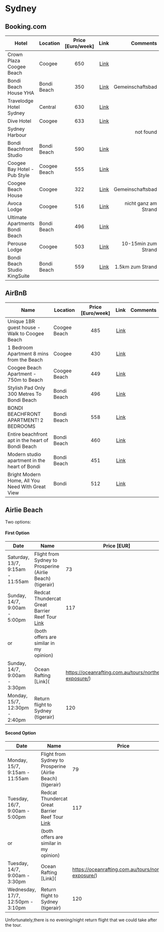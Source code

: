 

# Sydney
## Booking.com

| Hotel         | Location | Price [Euro/week]           | Link  |  Comments  |
| ------------- |------- |:-------------:| -----:| -----:|
| Crown Plaza Coogee Beach|    Coogee  | 650 | [Link](https://www.booking.com/hotel/au/crowne-plaza-coogee-beach.de.html?label=gen173nr-1DCAEoggI46AdIM1gEaA-IAQGYAQe4AQfIAQ3YAQPoAQGIAgGoAgO4AoKf7OgFwAIB;sid=2e58f22da5e80bfab98eba2fd119eae4;all_sr_blocks=3746308_95160599_2_1_0;checkin=2019-07-12;checkout=2019-07-19;dest_id=13241;dest_type=landmark;dist=0;group_adults=2;hapos=2;highlighted_blocks=3746308_95160599_2_1_0;hpos=2;nflt=pri%3D1%3Bpri%3D2%3B;room1=A%2CA;sb_price_type=total;sr_order=popularity;srepoch=1562054789;srpvid=bab53902d3c60064;type=total;ucfs=1&#hotelTmpl "Booking.com") ||
| Bondi Beach House   YHA   |Bondi Beach |   350   |  [Link](https://www.booking.com/hotel/au/bondi-beachouse-yha.de.html?aid=304142;label=gen173nr-1DCAEoggI46AdIM1gEaA-IAQGYAQe4AQfIAQ3YAQPoAQGIAgGoAgO4Aquj7OgFwAIB;sid=2e58f22da5e80bfab98eba2fd119eae4;all_sr_blocks=31218901_115595049_0_0_0;checkin=2019-07-12;checkout=2019-07-19;dest_id=13241;dest_type=landmark;dist=0;group_adults=2;hapos=11;highlighted_blocks=31218901_115595049_0_0_0;hpos=11;nflt=pri%3D1%3Bpri%3D2%3B;room1=A%2CA;sb_price_type=total;sr_order=popularity;srepoch=1562055151;srpvid=9fe239b7532a016f;type=total;ucfs=1&#hotelTmpl "Booking.com")  |Gemeinschaftsbad|
| Travelodge Hotel Sydney | Central |   630 |[Link](https://www.booking.com/hotel/au/travelodge-sydney.de.html?label=gen173nr-1DCAEoggI46AdIM1gEaA-IAQGYAQe4AQfIAQ3YAQPoAQGIAgGoAgO4Aquj7OgFwAIB;sid=2e58f22da5e80bfab98eba2fd119eae4;all_sr_blocks=3794514_95161793_2_2_0;checkin=2019-07-12;checkout=2019-07-19;dest_id=-1603135;dest_type=city;dist=0;group_adults=2;group_children=0;hapos=1;highlighted_blocks=3794514_95161793_2_2_0;hpos=1;no_rooms=1;room1=A%2CA;sb_price_type=total;sr_order=popularity;srepoch=1562055434;srpvid=9abe3a446f000105;type=total;ucfs=1&#hotelTmpl "Booking.com")  ||
| Dive Hotel |Coogee |    633   | [Link](https://www.booking.com/hotel/au/dive.de.html?label=gen173nr-1DCAEoggI46AdIM1gEaA-IAQGYAQe4AQfIAQ3YAQPoAQGIAgGoAgO4Aquj7OgFwAIB;sid=2e58f22da5e80bfab98eba2fd119eae4;all_sr_blocks=17780001_88832066_0_1_0;checkin=2019-07-12;checkout=2019-07-19;dest_id=-1603135;dest_type=city;dist=0;group_adults=2;group_children=0;hapos=1;highlighted_blocks=17780001_88832066_0_1_0;hpos=1;no_rooms=1;room1=A%2CA;sb_price_type=total;sr_order=popularity;srepoch=1562055520;srpvid=029b3a6f45e80239;type=total;ucfs=1&#hotelTmpl "Booking.com")  ||
| Sydney Harbour ||     |  | not found  |
|Bondi Beachfront Studio |Bondi Beach| 590|[Link](https://www.booking.com/hotel/au/bondi-beachfront-studio-bondi-beach.de.html?aid=304142;label=gen173nr-1DCAEoggI46AdIM1gEaA-IAQGYAQe4AQfIAQ3YAQPoAQGIAgGoAgO4Aquj7OgFwAIB;sid=2e58f22da5e80bfab98eba2fd119eae4;all_sr_blocks=433127102_130039075_2_0_0;bhgwe_bhr=1;bhgwe_cep=1;checkin=2019-07-12;checkout=2019-07-19;dest_id=-1603135;dest_type=city;dist=0;group_adults=2;hapos=8;highlighted_blocks=433127102_130039075_2_0_0;hpos=8;nflt=pri%3D1%3Bpri%3D2%3Bpopular_nearby_landmarks%3D13241%3B;room1=A%2CA;sb_price_type=total;sr_order=price;srepoch=1562055990;srpvid=440f3b5b6c65003a;type=total;ucfs=1&#map_closed "Booking.com")||
|Coogee Bay Hotel - Pub Style|Coogee Beach|555 |[Link](https://www.booking.com/hotel/au/coogee-bay-pub-style.de.html?aid=304142;label=gen173nr-1DCAEoggI46AdIM1gEaA-IAQGYAQe4AQfIAQ3YAQPoAQGIAgGoAgO4Aquj7OgFwAIB;sid=2e58f22da5e80bfab98eba2fd119eae4;all_sr_blocks=397179901_123136407_2_2_0;checkin=2019-07-12;checkout=2019-07-19;dest_id=-1603135;dest_type=city;dist=0;group_adults=2;hapos=15;highlighted_blocks=397179901_123136407_2_2_0;hpos=15;nflt=pri%3D1%3Bpri%3D2%3B;room1=A%2CA;sb_price_type=total;sr_order=popularity;srepoch=1562056733;srpvid=0ac93cce126301e7;type=total;ucfs=1&#hotelTmpl "Booking.com")||
| Coogee Beach House | Coogee |322|[Link](https://www.booking.com/hotel/au/coogee-beach-house.de.html?aid=304142;label=gen173nr-1DCAEoggI46AdIM1gEaA-IAQGYAQe4AQfIAQ3YAQPoAQGIAgGoAgO4Aquj7OgFwAIB;sid=2e58f22da5e80bfab98eba2fd119eae4;checkin=2019-07-12;checkout=2019-07-19;room1=A,A;homd=1;srpvid=525f3c19daab01d1;srepoch=1562056489;atlas_src=hp_iw_btn "Booking.com")|Gemeinschaftsbad|
|Avoca Lodge | Coogee|516 |[Link](https://www.booking.com/hotel/au/avoca-lodge.de.html?aid=304142;label=gen173nr-1DCAEoggI46AdIM1gEaA-IAQGYAQe4AQfIAQ3YAQPoAQGIAgGoAgO4Aquj7OgFwAIB;sid=2e58f22da5e80bfab98eba2fd119eae4;checkin=2019-07-12;checkout=2019-07-19;room1=A,A;homd=1;srpvid=e6fb3dc21773017f;srepoch=1562057257;atlas_src=hp_iw_title "Booking.com")|nicht ganz am Strand|
|Ultimate Apartments Bondi Beach |Bondi Beach |496 |[Link](https://www.booking.com/hotel/au/ultimate-apartments-bondi-beach-bondi-beach.de.html?aid=304142;label=gen173nr-1DCAEoggI46AdIM1gEaA-IAQGYAQe4AQfIAQ3YAQPoAQGIAgGoAgO4Aquj7OgFwAIB;sid=2e58f22da5e80bfab98eba2fd119eae4;all_sr_blocks=38966201_158474860_0_0_0;bhgwe_bhr=0;checkin=2019-07-12;checkout=2019-07-19;dest_id=-1603135;dest_type=city;dist=0;group_adults=2;hapos=34;highlighted_blocks=38966201_158474860_0_0_0;hpos=34;map=1;nflt=pri%3D1%3Bpri%3D2%3B;room1=A%2CA;sb_price_type=total;sr_order=popularity;srepoch=1562056733;srpvid=0ac93cce126301e7;type=total;ucfs=1&#map_closed "Booking.com")||
|Perouse Lodge|Coogee |503|[Link](https://www.booking.com/hotel/au/perouse-lodge.de.html?aid=304142;label=gen173nr-1DCAEoggI46AdIM1gEaA-IAQGYAQe4AQfIAQ3YAQPoAQGIAgGoAgO4Aquj7OgFwAIB;sid=2e58f22da5e80bfab98eba2fd119eae4;all_sr_blocks=4565501_91287914_0_0_0;checkin=2019-07-12;checkout=2019-07-19;dest_id=-1603135;dest_type=city;dist=0;group_adults=2;hapos=90;highlighted_blocks=4565501_91287914_0_0_0;hpos=45;nflt=pri%3D1%3Bpri%3D2%3B;room1=A%2CA;sb_price_type=total;sr_order=popularity;srepoch=1562058061;srpvid=27483f665c230205;type=total;ucfs=1&#map_closed "Booking.com")|10-15min zum Strand|
|Bondi Beach Studio KingSuite|Bondi Beach |559|[Link](https://www.booking.com/hotel/au/bondi-beach-studio-king-suite-balcony-bondi.de.html?aid=304142;label=gen173nr-1DCAEoggI46AdIM1gEaA-IAQGYAQe4AQfIAQ3YAQPoAQGIAgGoAgO4Aquj7OgFwAIB;sid=2e58f22da5e80bfab98eba2fd119eae4;all_sr_blocks=295110801_131636283_2_0_0;bhgwe_bhr=1;bhgwe_cep=1;checkin=2019-07-12;checkout=2019-07-19;dest_id=-1603135;dest_type=city;dist=0;group_adults=2;hapos=283;highlighted_blocks=295110801_131636283_2_0_0;hpos=13;nflt=pri%3D1%3Bpri%3D2%3B;room1=A%2CA;sb_price_type=total;sr_order=popularity;srepoch=1562059120;srpvid=644a4178da67003c;type=total;ucfs=1&#map_closed "Booking.com")|1.5km zum Strand|

## AirBnB
| Name         | Location | Price [Euro/week]           | Link  |  Comments  |
| ------------- |------- |:-------------:| -----:| -----:|
|Unique 1BR guest house - Walk to Coogee Beach|Coogee Beach|485 |[Link](https://www.airbnb.de/rooms/32168315?location=Coogee%2C%20New%20South%20Wales&toddlers=0&adults=2&check_in=2019-07-12&check_out=2019-07-19&source_impression_id=p3_1562059981_RD8vvqp%2FARg7kK6r "Airbnb.com")||
|1 Bedroom Apartment 8 mins from the Beach|Coogee|430 |[Link](https://www.airbnb.de/rooms/27530370?location=Coogee%2C%20New%20South%20Wales&toddlers=0&adults=2&check_in=2019-07-12&check_out=2019-07-19&source_impression_id=p3_1562060032_v2bQnBQoqmBTOyJs "Airbnb.de")||
|Coogee Beach Apartment - 750m to Beach|Coogee Beach|449 |[Link](https://www.airbnb.de/rooms/30376995?location=Coogee%2C%20New%20South%20Wales&toddlers=0&adults=2&check_in=2019-07-12&check_out=2019-07-19&source_impression_id=p3_1562060079_D7V7gu%2BfZPhflno4)||
|Stylish Pad Only 300 Metres To Bondi Beach|Bondi Beach| 496|[Link](https://www.airbnb.de/rooms/18880304?location=Bondi%20Beach%2C%20New%20South%20Wales%2C%20Australien&toddlers=0&adults=2&check_in=2019-07-12&check_out=2019-07-19&source_impression_id=p3_1562060278_puwcal93a%2FsOeWXJ)||
|BONDI BEACHFRONT APARTMENT! 2 BEDROOMS| Bondi Beach|558|[Link](https://www.airbnb.de/rooms/32988019?location=Bondi%20Beach%2C%20New%20South%20Wales%2C%20Australien&toddlers=0&adults=2&check_in=2019-07-12&check_out=2019-07-19&source_impression_id=p3_1562060289_t2bIrX8fVaK0Rinp)||
|Entire beachfront apt in the heart of Bondi Beach|Bondi Beach|460 |[Link](https://www.airbnb.de/rooms/30830431?location=Bondi%20Beach%2C%20New%20South%20Wales%2C%20Australien&toddlers=0&adults=2&check_in=2019-07-12&check_out=2019-07-19&source_impression_id=p3_1562060301_bVm4izgvuV4JVt0i)||
|Modern studio apartment in the heart of Bondi|Bondi Beach| 451 |[Link](https://www.airbnb.de/rooms/34704342?location=Bondi%20Beach%2C%20New%20South%20Wales%2C%20Australien&toddlers=0&adults=2&check_in=2019-07-12&check_out=2019-07-19&source_impression_id=p3_1562060347_vLIO6AG96iEkglIh)||
|Bright Modern Home, All You Need With Great View| Bondi| 512 |[Link](https://www.airbnb.de/rooms/36241527?location=Bondi%20Beach%2C%20New%20South%20Wales%2C%20Australien&toddlers=0&adults=2&check_in=2019-07-12&check_out=2019-07-19&source_impression_id=p3_1562060406_kd1r%2F9cvo%2Bt3bmvy)||


## Airlie Beach

Two options:
#### First Option
| Date         |   Name|Price [EUR]|
| ------------- |-------|-------|
|Saturday, 13/7, 9:15am - 11:55am| Flight from Sydney to Prosperine (Airlie Beach) (tigerair)|73|
|Sunday, 14/7, 9:00am - 5:00pm| Redcat Thundercat Great Barrier Reef Tour [Link](https://redcatadventures.com.au/package/thundercat/)| 117|
|or| (both offers are similar in my opinion)|
|Sunday, 14/7, 9:00am - 3:30pm|Ocean Rafting [Link](|https://oceanrafting.com.au/tours/northern-exposure/)|104|
|Monday, 15/7, 12:30pm - 2:40pm| Return flight to Sydney (tigerair) |120|

#### Second Option
| Date         |   Name|Price|
| ------------- |-------|-------|
|Monday, 15/7, 9:15am - 11:55am| Flight from Sydney to Prosperine (Airlie Beach) (tigerair)|79|
|Tuesday, 16/7, 9:00am - 5:00pm| Redcat Thundercat Great Barrier Reef Tour [Link](https://redcatadventures.com.au/package/thundercat/) |117|
|or|(both offers are similar in my opinion)|
|Tuesday, 14/7, 9:00am - 3:30pm|Ocean Rafting [Link](|https://oceanrafting.com.au/tours/northern-exposure/)|104|
|Wednesday, 17/7, 12:50pm - 3:10pm| Return flight to Sydney (tigerair) |120|

Unfortunately,there is no evening/night return flight that we could take after the tour.
